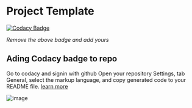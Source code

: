 # Project Template

[![Codacy Badge](https://app.codacy.com/project/badge/Grade/5c7db8753d9547768e4c5d69edb5a044)](https://www.codacy.com/gh/ALCOpenSource/projectTemplate/dashboard?utm_source=github.com&amp;utm_medium=referral&amp;utm_content=ALCOpenSource/projectTemplate&amp;utm_campaign=Badge_Grade)

*Remove the above badge and add yours*

## Ading Codacy badge to repo

Go to codacy and signin with github
Open your repository Settings, tab General, select the markup language, and copy generated code to your README file.
[learn more](https://docs.codacy.com/getting-started/adding-a-codacy-badge/#:~:text=To%20obtain%20your%20Codacy%20badge,code%20coverage%20for%20your%20repository.)

![image](https://user-images.githubusercontent.com/113030763/192557809-b728760a-d594-4d2f-a110-71566d65d136.png)
